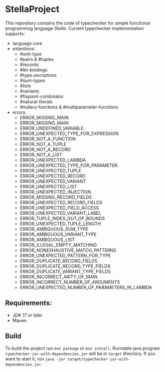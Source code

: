 # StellaProject

This repository contains the code of typechecker for simple functional programming language *Stella*. Current typechecker implementation supports:
- language core
- extentions:
  * #unit-type
  * #pairs & #tuples
  * #records
  * #let-bindings
  * #type-ascriptions
  * #sum-types
  * #lists
  * #variants
  * #fixpoint-combinator
  * #natural-literals
  * #nullary-functions & #multiparameter-functions
- errors:
	* ERROR_MISSING_MAIN
	* ERROR_MISSING_MAIN
	* ERROR_UNDEFINED_VARIABLE
	* ERROR_UNEXPECTED_TYPE_FOR_EXPRESSION
	* ERROR_NOT_A_FUNCTION
	* ERROR_NOT_A_TUPLE
	* ERROR_NOT_A_RECORD
	* ERROR_NOT_A_LIST
	* ERROR_UNEXPECTED_LAMBDA
	* ERROR_UNEXPECTED_TYPE_FOR_PARAMETER
	* ERROR_UNEXPECTED_TUPLE
	* ERROR_UNEXPECTED_RECORD
	* ERROR_UNEXPECTED_VARIANT
	* ERROR_UNEXPECTED_LIST
	* ERROR_UNEXPECTED_INJECTION
	* ERROR_MISSING_RECORD_FIELDS
	* ERROR_UNEXPECTED_RECORD_FIELDS
	* ERROR_UNEXPECTED_FIELD_ACCESS
	* ERROR_UNEXPECTED_VARIANT_LABEL
	* ERROR_TUPLE_INDEX_OUT_OF_BOUNDS
	* ERROR_UNEXPECTED_TUPLE_LENGTH
	* ERROR_AMBIGUOUS_SUM_TYPE
	* ERROR_AMBIGUOUS_VARIANT_TYPE
	* ERROR_AMBIGUOUS_LIST
	* ERROR_ILLEGAL_EMPTY_MATCHING
	* ERROR_NONEXHAUSTIVE_MATCH_PATTERNS
	* ERROR_UNEXPECTED_PATTERN_FOR_TYPE
	* ERROR_DUPLICATE_RECORD_FIELDS
	* ERROR_DUPLICATE_RECORD_TYPE_FIELDS
	* ERROR_DUPLICATE_VARIANT_TYPE_FIELDS
	* ERROR_INCORRECT_ARITY_OF_MAIN
	* ERROR_INCORRECT_NUMBER_OF_ARGUMENTS
	* ERROR_UNEXPECTED_NUMBER_OF_PARAMETERS_IN_LAMBDA

## Requirements:
- JDK 17 or later
- Maven

## Build
To build the project run `mvn package` or `mvn install`. Runnable java program `typechecker-jar-with-dependencies.jar` will be in `target` directory. 
If you want to start it, run `java -jar target/typechecker-jar-with-dependencies.jar`.

